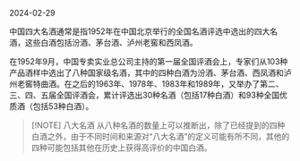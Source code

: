 2024-02-29

中国四大名酒通常是指1952年在中国北京举行的全国名酒评选中选出的四大名酒，这些白酒包括汾酒、茅台酒、泸州老窖和西凤酒。

在1952年9月，中国专卖实业总公司主持的第一届全国评酒会上，专家们从103种产品酒样中选出了八种国家级名酒，其中的四种白酒为汾酒、茅台酒、西凤酒和泸州老窖特曲酒。在之后的1963年、1978年、1983年和1989年，又举办了第二、三、四、五届全国评酒会，累计评选出30种名酒（包括17种白酒）和93种全国优质酒（包括53种白酒）。

> [!NOTE] 八大名酒
>从八种名酒的数量上可以推断出，除了已经提到的四种白酒之外，由于不同时间和来源对“八大名酒”的定义可能有所不同，其他的四种可能包括其他在历史上获得高评价的中国白酒。
